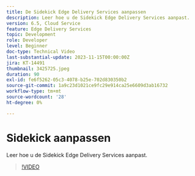 ```yaml
---
title: De Sidekick Edge Delivery Services aanpassen
description: Leer hoe u de Sidekick Edge Delivery Services aanpast.
version: 6.5, Cloud Service
feature: Edge Delivery Services
topic: Development
role: Developer
level: Beginner
doc-type: Technical Video
last-substantial-update: 2023-11-15T00:00:00Z
jira: KT-14491
thumbnail: 3425725.jpeg
duration: 90
exl-id: fe6f5262-05c3-4078-b25e-702d830350b2
source-git-commit: 1a9c23d1021ce9fc29e914ca25e6609d3ab16732
workflow-type: tm+mt
source-wordcount: '28'
ht-degree: 0%

---
```


# Sidekick aanpassen

Leer hoe u de Sidekick Edge Delivery Services aanpast.

>[!VIDEO](https://video.tv.adobe.com/v/3425725/?learn=on)
